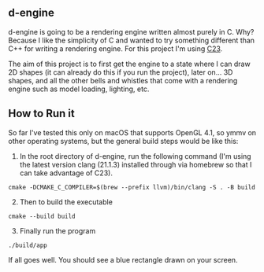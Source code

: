 ## d-engine
d-engine is going to be a rendering engine written almost purely in C. Why? Because I like the simplicity of C and wanted to try something different than C++ for writing a rendering engine. For this project I'm using [C23](https://en.cppreference.com/w/c/23.html).

The aim of this project is to first get the engine to a state where I can draw 2D shapes (it can already do this if you run the project), later on... 3D shapes, and all the other bells and whistles that come with a rendering engine such as model loading, lighting, etc.

## How to Run it
So far I've tested this only on macOS that supports OpenGL 4.1, so ymmv on other operating systems, but the general build steps would be like this:
1. In the root directory of d-engine, run the following command (I'm using the latest version clang (21.1.3) installed through via homebrew so that I can take advantage of C23).
```
cmake -DCMAKE_C_COMPILER=$(brew --prefix llvm)/bin/clang -S . -B build
```
2. Then to build the executable
```
cmake --build build
```
3. Finally run the program
```
./build/app
```
If all goes well. You should see a blue rectangle drawn on your screen.
